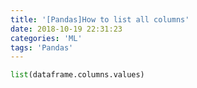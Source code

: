 ```yaml
---
title: '[Pandas]How to list all columns'
date: 2018-10-19 22:31:23
categories: 'ML'
tags: 'Pandas'
---
```


```python
list(dataframe.columns.values)
```

